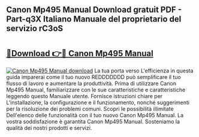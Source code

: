 ## Canon Mp495 Manual Download gratuit PDF - Part-q3X Italiano Manuale del proprietario del servizio rC3oS

# <h2><a href="http://dffiry.blite.top/?on=Canon+Mp495+Manual">🔗Download 👉🔴 Canon Mp495 Manual</a></h2>

[![Canon Mp495 Manual download](https://i.imgur.com/lujVjoI.png)](http://dffiry.blite.top/?on=Canon+Mp495+Manual)
La tua porta verso L'efficienza in questa guida imparerai come il tuo nuovo REDDDDDDD può semplificare il tuo flusso di lavoro e aumentare la produttività. Prima di utilizzare Canon Mp495 Manual, familiarizzare con le sue caratteristiche e caratteristiche leggendo questo Manuale utente. Fornisce istruzioni chiare per L'installazione, la configurazione e il funzionamento, nonché suggerimenti per la risoluzione dei problemi comuni. Scopri le possibilità illimitate Dell'elenco delle funzionalità con il tuo nuovo Canon Mp495 Manual. La vostra soddisfazione è garantita Canon Mp495 Manual. Sosteniamo la qualità dei nostri prodotti e servizi.
